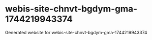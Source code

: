 # webis-site-chnvt-bgdym-gma-1744219943374
Generated website for webis-site-chnvt-bgdym-gma-1744219943374

